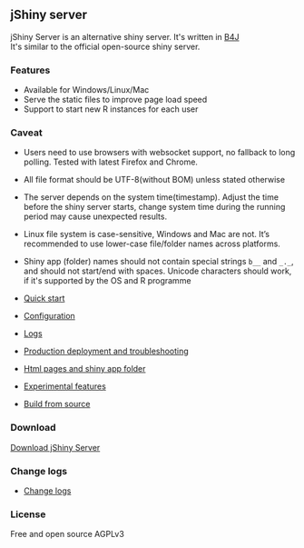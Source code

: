 ## jShiny server
  jShiny Server is an alternative shiny server. It's written in [B4J](https://b4x.com/b4j.html)  
   It's similar to the official open-source shiny server.
   
### Features   
   *  Available for Windows/Linux/Mac
   *  Serve the static files to improve page load speed
   *  Support to start new R instances for each user 

### Caveat
   *  Users need to use browsers with websocket support, no fallback to long polling. Tested with latest Firefox and Chrome.
   *  All file format should be UTF-8(without BOM) unless stated otherwise
   *  The server depends on the system time(timestamp). Adjust the time before the shiny server starts, change system time during the running period may cause unexpected results.
   *  Linux file system is case-sensitive, Windows and Mac are not. It’s recommended to use lower-case file/folder names across platforms.
   *  Shiny app (folder) names should not contain special strings `b__` and `_._`, and should not start/end with spaces. Unicode characters should work, if it's supported by the OS and R programme
   
 
 
* [Quick start] 
* [Configuration]
* [Logs]
* [Production deployment and troubleshooting]
* [Html pages and shiny app folder]
* [Experimental features]
* [Build from source]

### Download
  [Download jShiny Server]

### Change logs
* [Change logs] 
  
### License
   Free and open source AGPLv3
   


[Download jShiny Server]: ../../releases
[Change logs]: documents/changelogs.md

[Quick start]: documents/quickstart.md
[Configuration]: documents/configuration.md
[Logs]: documents/logs.md
[Html pages and shiny app folder]: documents/htmlpages.md
[Production deployment and troubleshooting]: documents/production.md
[Experimental features]: documents/betafeatures.md
[Build from source]: documents/build.md
